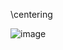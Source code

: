 
\centering

![image](https://github.com/user-attachments/assets/4feebd43-8aa3-4f5f-b769-6714eeb771e7)


